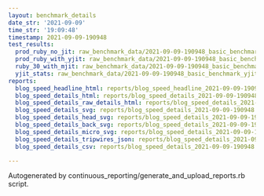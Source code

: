 ```yaml
---
layout: benchmark_details
date_str: '2021-09-09'
time_str: '19:09:48'
timestamp: 2021-09-09-190948
test_results:
  prod_ruby_no_jit: raw_benchmark_data/2021-09-09-190948_basic_benchmark_prod_ruby_no_jit.json
  prod_ruby_with_yjit: raw_benchmark_data/2021-09-09-190948_basic_benchmark_prod_ruby_with_yjit.json
  ruby_30_with_mjit: raw_benchmark_data/2021-09-09-190948_basic_benchmark_ruby_30_with_mjit.json
  yjit_stats: raw_benchmark_data/2021-09-09-190948_basic_benchmark_yjit_stats.json
reports:
  blog_speed_headline_html: reports/blog_speed_headline_2021-09-09-190948.html
  blog_speed_details_html: reports/blog_speed_details_2021-09-09-190948.html
  blog_speed_details_raw_details_html: reports/blog_speed_details_2021-09-09-190948.raw_details.html
  blog_speed_details_svg: reports/blog_speed_details_2021-09-09-190948.svg
  blog_speed_details_head_svg: reports/blog_speed_details_2021-09-09-190948.head.svg
  blog_speed_details_back_svg: reports/blog_speed_details_2021-09-09-190948.back.svg
  blog_speed_details_micro_svg: reports/blog_speed_details_2021-09-09-190948.micro.svg
  blog_speed_details_tripwires_json: reports/blog_speed_details_2021-09-09-190948.tripwires.json
  blog_speed_details_csv: reports/blog_speed_details_2021-09-09-190948.csv

---
```

Autogenerated by continuous_reporting/generate_and_upload_reports.rb script.
